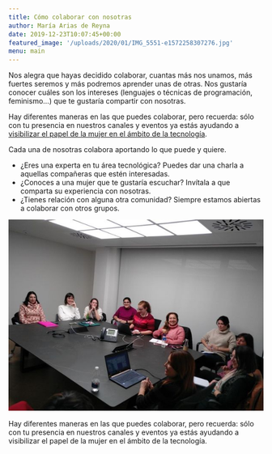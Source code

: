 ```yaml
---
title: Cómo colaborar con nosotras
author: María Arias de Reyna
date: 2019-12-23T10:07:45+00:00
featured_image: '/uploads/2020/01/IMG_5551-e1572258307276.jpg'
menu: main
---
```

Nos alegra que hayas decidido colaborar, cuantas más nos unamos, más fuertes seremos y más podremos aprender unas de otras. Nos gustaría conocer cuáles son los intereses (lenguajes o técnicas de programación, feminismo&#8230;) que te gustaría compartir con nosotras. 

Hay diferentes maneras en las que puedes colaborar, pero recuerda: sólo con tu presencia en nuestros canales y eventos ya estás ayudando a [visibilizar el papel de la mujer en el ámbito de la tecnología][1].

Cada una de nosotras colabora aportando lo que puede y quiere. 

  * ¿Eres una experta en tu área tecnológica? Puedes dar una charla a aquellas compañeras que estén interesadas. 
  * ¿Conoces a una mujer que te gustaría escuchar? Invítala a que comparta su experiencia con nosotras.
  * ¿Tienes relación con alguna otra comunidad? Siempre estamos abiertas a colaborar con otros grupos.

![](/uploads/2020/01/600_478627852.jpeg)

Hay diferentes maneras en las que puedes colaborar, pero recuerda: sólo con tu presencia en nuestros canales y eventos ya estás ayudando a visibilizar el papel de la mujer en el ámbito de la tecnología.

 [1]: https://pingprogramadoras.org/nuestra-comunidad/
